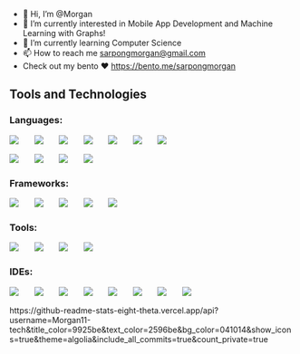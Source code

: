 - 👋 Hi, I’m @Morgan
- 👀 I’m currently interested in Mobile App Development and Machine Learning with Graphs!
- 🌱 I’m currently learning Computer Science
- 📫 How to reach me sarpongmorgan@gmail.com
- Check out my bento ❤️ https://bento.me/sarpongmorgan 

## Tools and Technologies

<h3 align="left"> Languages: </h3>
<p>
    <img src="https://skillicons.dev/icons?i=py"/>
    &nbsp; &nbsp; &nbsp;
    <img src="https://skillicons.dev/icons?i=java"/>
    &nbsp; &nbsp; &nbsp;
    <img src="https://skillicons.dev/icons?i=cpp"/>
    &nbsp; &nbsp; &nbsp;
    <img src="https://skillicons.dev/icons?i=c"/>
    &nbsp; &nbsp; &nbsp;
    <img src="https://skillicons.dev/icons?i=js"/>
    &nbsp; &nbsp; &nbsp;
    <img src="https://skillicons.dev/icons?i=php"/>
    &nbsp; &nbsp; &nbsp;
    <img src="https://skillicons.dev/icons?i=r"/>
    &nbsp; &nbsp; &nbsp;
</p>

<p>
    <img src="https://skillicons.dev/icons?i=regex"/>
    &nbsp; &nbsp; &nbsp;
    <img src="https://skillicons.dev/icons?i=dart"/>
    &nbsp; &nbsp; &nbsp;
    <img src="https://skillicons.dev/icons?i=html"/>
    &nbsp; &nbsp; &nbsp;
    <img src="https://skillicons.dev/icons?i=css"/>
    &nbsp; &nbsp; &nbsp;
</p>

<h3 align="left"> Frameworks: </h3>
<p>
    <img src="https://skillicons.dev/icons?i=flutter"/>
    &nbsp; &nbsp; &nbsp;
    <img src="https://skillicons.dev/icons?i=react"/>
    &nbsp; &nbsp; &nbsp;
    <img src="https://skillicons.dev/icons?i=pytorch"/>
    &nbsp; &nbsp; &nbsp;
    <img src="https://skillicons.dev/icons?i=tailwind"/>
    &nbsp; &nbsp; &nbsp;
  <img src="https://skillicons.dev/icons?i=bootstrap"/>
    &nbsp; &nbsp; &nbsp;
</p>

<h3 align="left"> Tools: </h3>
<p>
    <img src="https://skillicons.dev/icons?i=figma"/>
    &nbsp; &nbsp; &nbsp;
    <img src="https://skillicons.dev/icons?i=obsidian"/>
    &nbsp; &nbsp; &nbsp;
    <img src="https://skillicons.dev/icons?i=ps"/>
    &nbsp; &nbsp; &nbsp;
    <img src="https://skillicons.dev/icons?i=blender"/>
    &nbsp; &nbsp; &nbsp;
</p>

<h3 align="left"> IDEs: </h3>
<p>
    <img src="https://skillicons.dev/icons?i=pycharm"/>
    &nbsp; &nbsp; &nbsp;
    <img src="https://skillicons.dev/icons?i=anaconda"/>
    &nbsp; &nbsp; &nbsp;
    <img src="https://skillicons.dev/icons?i=androidstudio"/>
    &nbsp; &nbsp; &nbsp;
    <img src="https://skillicons.dev/icons?i=atom"/>
    &nbsp; &nbsp; &nbsp;
  <img src="https://skillicons.dev/icons?i=clion"/>
    &nbsp; &nbsp; &nbsp;
  <img src="https://skillicons.dev/icons?i=vscode"/>
    &nbsp; &nbsp; &nbsp;
  <img src="https://skillicons.dev/icons?i=idea"/>
    &nbsp; &nbsp; &nbsp;
  <img src="https://skillicons.dev/icons?i=replit"/>
    &nbsp; &nbsp; &nbsp;
</p>


<p>
    https://github-readme-stats-eight-theta.vercel.app/api?username=Morgan11-tech&title_color=9925be&text_color=2596be&bg_color=041014&show_icons=true&theme=algolia&include_all_commits=true&count_private=true
</p>


<!---
Morgan11-tech/Morgan11-tech is a ✨ special ✨ repository because its `README.md` (this file) appears on your GitHub profile.
You can click the Preview link to take a look at your changes.
--->

